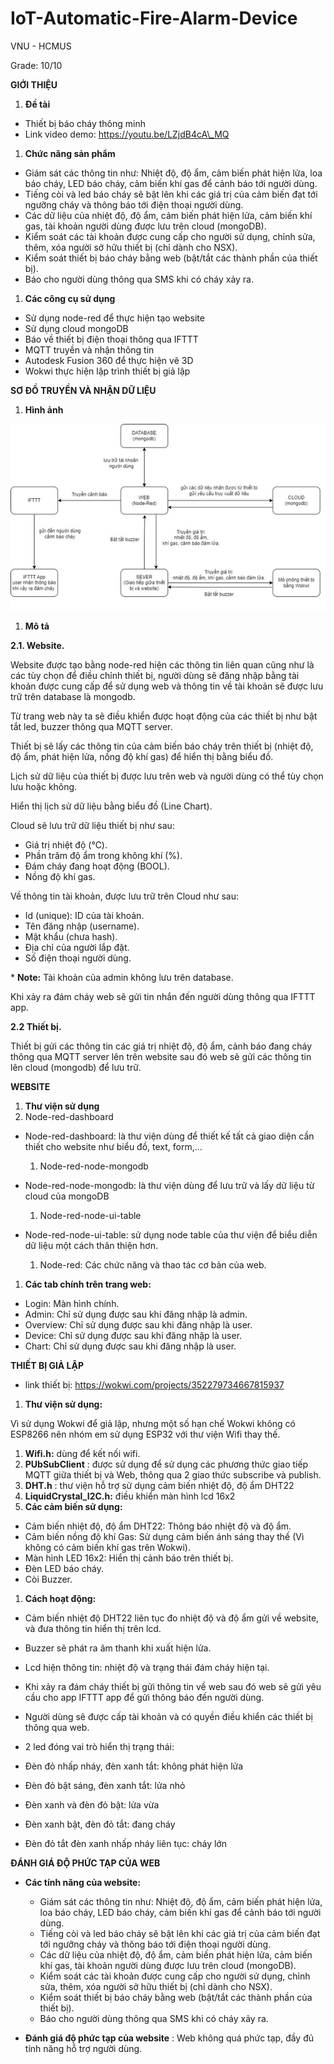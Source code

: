 # IoT-Automatic-Fire-Alarm-Device
VNU - HCMUS

Grade: 10/10

**GIỚI THIỆU**

1. **Đề tài**

- Thiết bị báo cháy thông minh
- Link video demo: https://youtu.be/LZjdB4cA\_MQ

1. **Chức năng sản phẩm**

- Giám sát các thông tin như: Nhiệt độ, độ ẩm, cảm biến phát hiện lửa, loa báo cháy, LED báo cháy, cảm biến khí gas để cảnh báo tới người dùng.
- Tiếng còi và led báo cháy sẽ bật lên khi các giá trị của cảm biến đạt tới ngưỡng cháy và thông báo tới điện thoại người dùng.
- Các dữ liệu của nhiệt độ, độ ẩm, cảm biến phát hiện lửa, cảm biến khí gas, tài khoản người dùng được lưu trên cloud (mongoDB).
- Kiểm soát các tài khoản được cung cấp cho người sử dụng, chỉnh sửa, thêm, xóa người sở hữu thiết bị (chỉ dành cho NSX).
- Kiểm soát thiết bị báo cháy bằng web (bật/tắt các thành phần của thiết bị).
- Báo cho người dùng thông qua SMS khi có cháy xảy ra.

1. **Các công cụ sử dụng**

- Sử dụng node-red để thực hiện tạo website
- Sử dụng cloud mongoDB
- Báo về thiết bị điện thoại thông qua IFTTT
- MQTT truyền và nhận thông tin
- Autodesk Fusion 360 để thực hiện vẽ 3D
- Wokwi thực hiện lập trình thiết bị giả lập

**SƠ ĐỒ TRUYỀN VÀ NHẬN DỮ LIỆU**

1. **Hình ảnh**

![](sodotruyennhan.jpg.jpg)

1. **Mô tả**

**2.1. Website.**

Website được tạo bằng node-red hiện các thông tin liên quan cũng như là các tùy chọn để điều chỉnh thiết bị, người dùng sẽ đăng nhập bằng tài khoản được cung cấp để sử dụng web và thông tin về tài khoản sẽ được lưu trữ trên database là mongodb.

Từ trang web này ta sẽ điều khiển được hoạt động của các thiết bị như bật tắt led, buzzer thông qua MQTT server.

Thiết bị sẽ lấy các thông tin của cảm biến báo cháy trên thiết bị (nhiệt độ, độ ẩm, phát hiện lửa, nồng độ khí gas) để hiển thị bằng biểu đồ.

Lịch sử dữ liệu của thiết bị được lưu trên web và người dùng có thể tùy chọn lưu hoặc không.

Hiển thị lịch sử dữ liệu bằng biểu đồ (Line Chart).

Cloud sẽ lưu trữ dữ liệu thiết bị như sau:

- Giá trị nhiệt độ (℃).
- Phần trăm độ ẩm trong không khí (%).
- Đám cháy đang hoạt động (BOOL).
- Nồng độ khí gas.

Về thông tin tài khoản, được lưu trữ trên Cloud như sau:

- Id (unique): ID của tài khoản.
- Tên đăng nhập (username).
- Mật khẩu (chưa hash).
- Địa chỉ của người lắp đặt.
- Số điện thoại người dùng.

\* **Note:** Tài khoản của admin không lưu trên database.

Khi xảy ra đám cháy web sẽ gửi tin nhắn đến người dùng thông qua IFTTT app.

**2.2 Thiết bị.**

Thiết bị gửi các thông tin các giá trị nhiệt độ, độ ẩm, cảnh báo đang cháy thông qua MQTT server lên trên website sau đó web sẽ gửi các thông tin lên cloud (mongodb) để lưu trữ.

**WEBSITE**

1. **Thư viện sử dụng**
  1. Node-red-dashboard

- Node-red-dashboard: là thư viện dùng để thiết kế tất cả giao diện cần thiết cho website như biểu đồ, text, form,...

  1. Node-red-node-mongodb

- Node-red-node-mongodb: là thư viện dùng để lưu trữ và lấy dữ liệu từ cloud của mongoDB

  1. Node-red-node-ui-table

- Node-red-node-ui-table: sử dụng node table của thư viện để biểu diễn dữ liệu một cách thân thiện hơn.

  1. Node-red: Các chức năng và thao tác cơ bản của web.
1. **Các tab chính trên trang web:**

- Login: Màn hình chính.
- Admin: Chỉ sử dụng được sau khi đăng nhập là admin.
- Overview: Chỉ sử dụng được sau khi đăng nhập là user.
- Device: Chỉ sử dụng được sau khi đăng nhập là user.
- Chart: Chỉ sử dụng được sau khi đăng nhập là user.

**THIẾT BỊ GIẢ LẬP**

- link thiết bị: https://wokwi.com/projects/352279734667815937

1. **Thư viện sử dụng:**

Vì sử dụng Wokwi để giả lập, nhưng một số hạn chế Wokwi không có ESP8266 nên nhóm em sử dụng ESP32 với thư viện Wifi thay thế.

  1. **Wifi.h:** dùng để kết nối wifi.
  2. **PUbSubClient** : được sử dụng để sử dụng các phương thức giao tiếp MQTT giữa thiết bị và Web, thông qua 2 giao thức subscribe và publish.
  3. **DHT.h** : thư viện hỗ trợ sử dụng cảm biến nhiệt độ, độ ẩm DHT22
  4. **LiquidCrystal\_I2C.h:** điều khiển màn hình lcd 16x2
1. **Các cảm biến sử dụng:**

- Cảm biến nhiệt độ, độ ẩm DHT22: Thông báo nhiệt độ và độ ẩm.
- Cảm biến nồng độ khí Gas: Sử dụng cảm biến ánh sáng thay thế (Vì không có cảm biến khí gas trên Wokwi).
- Màn hình LED 16x2: Hiển thị cảnh báo trên thiết bị.
- Đèn LED báo cháy.
- Còi Buzzer.

1. **Cách hoạt động:**

- Cảm biến nhiệt độ DHT22 liên tục đo nhiệt độ và độ ẩm gửi về website, và đưa thông tin hiển thị trên lcd.
- Buzzer sẽ phát ra âm thanh khi xuất hiện lửa.
- Lcd hiện thông tin: nhiệt độ và trạng thái đám cháy hiện tại.
- Khi xảy ra đám cháy thiết bị gửi thông tin về web sau đó web sẽ gửi yêu cầu cho app IFTTT app để gửi thông báo đến người dùng.
- Người dùng sẽ được cấp tài khoản và có quyền điều khiển các thiết bị thông qua web.
- 2 led đóng vai trò hiển thị trạng thái:

- Đèn đỏ nhấp nháy, đèn xanh tắt: không phát hiện lửa
- Đèn đỏ bật sáng, đèn xanh tắt: lửa nhỏ
- Đèn xanh và đèn đỏ bật: lửa vừa
- Đèn xanh bật, đèn đỏ tắt: đang cháy
- Đèn đỏ tắt đèn xanh nhấp nháy liên tục: cháy lớn

**ĐÁNH GIÁ ĐỘ PHỨC TẠP CỦA WEB**

- **Các tính năng của website:**
  - Giám sát các thông tin như: Nhiệt độ, độ ẩm, cảm biến phát hiện lửa, loa báo cháy, LED báo cháy, cảm biến khí gas để cảnh báo tới người dùng.
  - Tiếng còi và led báo cháy sẽ bật lên khi các giá trị của cảm biến đạt tới ngưỡng cháy và thông báo tới điện thoại người dùng.
  - Các dữ liệu của nhiệt độ, độ ẩm, cảm biến phát hiện lửa, cảm biến khí gas, tài khoản người dùng được lưu trên cloud (mongoDB).
  - Kiểm soát các tài khoản được cung cấp cho người sử dụng, chỉnh sửa, thêm, xóa người sở hữu thiết bị (chỉ dành cho NSX).
  - Kiểm soát thiết bị báo cháy bằng web (bật/tắt các thành phần của thiết bị).
  - Báo cho người dùng thông qua SMS khi có cháy xảy ra.

- **Đánh giá độ phức tạp của website** : Web không quá phức tạp, đầy đủ tính năng hỗ trợ người dùng.
